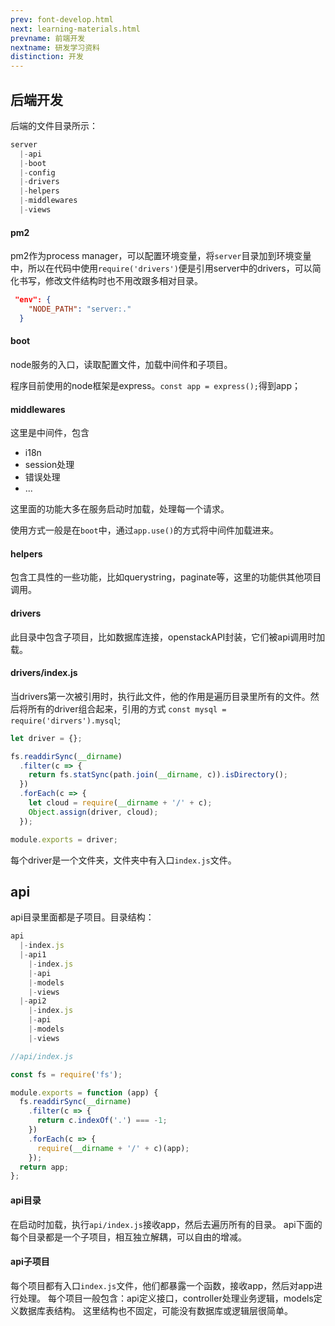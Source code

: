```yaml
---
prev: font-develop.html
next: learning-materials.html
prevname: 前端开发
nextname: 研发学习资料
distinction: 开发
---
```

## 后端开发

后端的文件目录所示：

``` javascript
server
  |-api
  |-boot
  |-config
  |-drivers
  |-helpers
  |-middlewares
  |-views
```
#### pm2

pm2作为process manager，可以配置环境变量，将`server`目录加到环境变量中，所以在代码中使用`require('drivers')`便是引用server中的drivers，可以简化书写，修改文件结构时也不用改跟多相对目录。

``` json
 "env": {
    "NODE_PATH": "server:."
  }
```
#### boot

node服务的入口，读取配置文件，加载中间件和子项目。

程序目前使用的node框架是express。`const app = express();`得到app；

#### middlewares

这里是中间件，包含

+ i18n
+ session处理
+ 错误处理
+ ...

这里面的功能大多在服务启动时加载，处理每一个请求。

使用方式一般是在`boot`中，通过`app.use()`的方式将中间件加载进来。

#### helpers

包含工具性的一些功能，比如querystring，paginate等，这里的功能供其他项目调用。

#### drivers

此目录中包含子项目，比如数据库连接，openstackAPI封装，它们被api调用时加载。

#### drivers/index.js

当drivers第一次被引用时，执行此文件，他的作用是遍历目录里所有的文件。然后将所有的driver组合起来，引用的方式 `const mysql = require('dirvers').mysql`;

``` javascript
let driver = {};

fs.readdirSync(__dirname)
  .filter(c => {
    return fs.statSync(path.join(__dirname, c)).isDirectory();
  })
  .forEach(c => {
    let cloud = require(__dirname + '/' + c);
    Object.assign(driver, cloud);
  });

module.exports = driver;
```

每个driver是一个文件夹，文件夹中有入口`index.js`文件。

## api

api目录里面都是子项目。目录结构：

``` javascript
api
  |-index.js
  |-api1
    |-index.js
    |-api
    |-models
    |-views
  |-api2
    |-index.js
    |-api
    |-models
    |-views
```

``` javascript
//api/index.js

const fs = require('fs');

module.exports = function (app) {
  fs.readdirSync(__dirname)
    .filter(c => {
      return c.indexOf('.') === -1;
    })
    .forEach(c => {
      require(__dirname + '/' + c)(app);
    });
  return app;
};
```
#### api目录

在启动时加载，执行`api/index.js`接收app，然后去遍历所有的目录。 api下面的每个目录都是一个子项目，相互独立解耦，可以自由的增减。

#### api子项目

每个项目都有入口`index.js`文件，他们都暴露一个函数，接收app，然后对app进行处理。 每个项目一般包含：api定义接口，controller处理业务逻辑，models定义数据库表结构。 这里结构也不固定，可能没有数据库或逻辑层很简单。